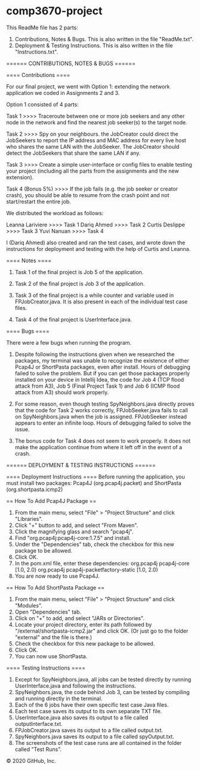 # comp3670-project
This ReadMe file has 2 parts:
1) Contributions, Notes & Bugs. This is also written in the file "ReadMe.txt".
2) Deployment & Testing Instructions. This is also written in the file "Instructions.txt".

====== CONTRIBUTIONS, NOTES & BUGS ======

==== Contributions ====

For our final project, we went with Option 1: extending the
network application we coded in Assignments 2 and 3.

Option 1 consisted of 4 parts:

Task 1 >>>> Traceroute between one or more job seekers and any other node in the network
            and find the nearest job seeker(s) to the target node.

Task 2 >>>> Spy on your neighbours. the JobCreator could direct the JobSeekers to report the IP address
           and MAC address for every live host who shares the same LAN with the JobSeeker. The JobCreator
           should detect the JobSeekers that share the same LAN if any.

Task 3 >>>> Create a simple user-interface or config files to enable testing your project (including all the
            parts from the assignments and the new extension).

Task 4 (Bonus 5%) >>>> If the job fails (e.g. the job seeker or creator crash), you should be able to resume
                       from the crash point and not start/restart the entire job.

We distributed the workload as follows:

Leanna Lariviere >>>> Task 1
Dariq Ahmed      >>>> Task 2
Curtis Deslippe  >>>> Task 3
Yuvi Nanuan      >>>> Task 4

I (Dariq Ahmed) also created and ran the test cases, and wrote down the instructions for deployment and testing
with the help of Curtis and Leanna.

==== Notes ====

1) Task 1 of the final project is Job 5 of the application.

2) Task 2 of the final project is Job 3 of the application.

3) Task 3 of the final project is a while counter and variable used in FPJobCreator.java.
   It is also present in each of the individual test case files.

4) Task 4 of the final project is UserInterface.java.

==== Bugs ====

There were a few bugs when running the program.

1) Despite following the instructions given when we researched the packages,
   my terminal was unable to recognize the existence of either Pcap4J or ShortPasta packages,
   even after install. Hours of debugging failed to solve the problem. But if you can get
   those packages properly installed on your device in Intellij Idea, the code for Job 4 (TCP flood attack from A3),
   Job 5 (Final Project Task 1) and Job 6 (ICMP flood attack from A3) should work properly.

2) For some reason, even though testing SpyNeighbors.java directly proves that the code for Task 2 works
   correctly, FPJobSeeker.java fails to call on SpyNeighbors.java when the job is assigned. FPJobSeeker
   instead appears to enter an infinite loop. Hours of debugging failed to solve the issue.
   
3) The bonus code for Task 4 does not seem to work properly. It does not make the application continue from where
   it left off in the event of a crash.


====== DEPLOYMENT & TESTING INSTRUCTIONS ======

==== Deployment Instructions ====
Before running the application, you must install two packages:
                Pcap4J (org.pcap4j.packet) and
                ShortPasta (org.shortpasta.icmp2)

== How To Add Pcap4J Package ==

1) From the main menu, select "File" > "Project Structure" and click "Libraries".
2) Click "+" button to add, and select "From Maven".
3) Click the magnifying glass and search "pcap4j".
4) Find "org.pcap4j:pcap4j-core:1.7.5" and install.
5) Under the "Dependencies" tab, check the checkbox for this new package to be allowed.
6) Click OK.
7) In the pom.xml file, enter these dependencies:
            <dependency>
              <groupId>org.pcap4j</groupId>
              <artifactId>pcap4j-core</artifactId>
              <version>[1.0, 2.0)</version>
            </dependency>
            <dependency>
              <groupId>org.pcap4j</groupId>
              <artifactId>pcap4j-packetfactory-static</artifactId>
              <version>[1.0, 2.0)</version>
            </dependency>
8) You are now ready to use Pcap4J.

== How To Add ShortPasta Package ==

1) From the main menu, select "File" > "Project Structure" and click "Modules".
2) Open "Dependencies" tab.
3) Click on "+" to add, and select "JARs or Directories".
4) Locate your project directory, enter its path followed by "/external/shortpasta-icmp2.jar" and click OK.
        (Or just go to the folder "external" and the file is there.)
5) Check the checkbox for this new package to be allowed.
6) Click OK.
7) You can now use ShortPasta.

==== Testing Instructions ====

1) Except for SpyNeighbors.java, all jobs can be tested directly by running UserInterface.java and
   following the instructions.
2) SpyNeighbors.java, the code behind Job 3, can be tested by compiling and running directly in the terminal.
3) Each of the 6 jobs have their own specific test case Java files.
4) Each test case saves its output to its own separate TXT file.
5) UserInterface.java also saves its output to a file called outputInterface.txt.
6) FPJobCreator.java saves its output to a file called output.txt.
7) SpyNeighbors.java saves its output to a file called spyOutput.txt.
8) The screenshots of the test case runs are all contained in the folder called "Test Runs".


© 2020 GitHub, Inc.
